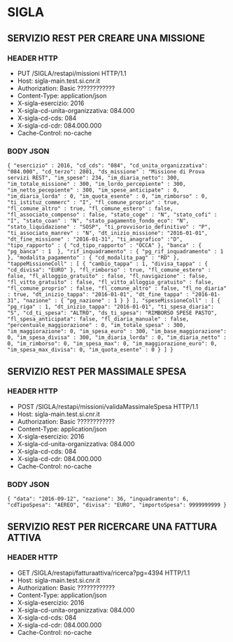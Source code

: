 # SIGLA

## SERVIZIO REST PER CREARE UNA MISSIONE

### HEADER HTTP
* PUT /SIGLA/restapi/missioni HTTP/1.1
* Host: sigla-main.test.si.cnr.it
* Authorization: Basic ????????????
* Content-Type: application/json
* X-sigla-esercizio: 2016
* X-sigla-cd-unita-organizzativa: 084.000
* X-sigla-cd-cds: 084
* X-sigla-cd-cdr: 084.000.000
* Cache-Control: no-cache

### BODY JSON  
`{
		"esercizio" : 2016,
		"cd_cds": "084",
		"cd_unita_organizzativa": "084.000",
		"cd_terzo": 2801,
		"ds_missione" : "Missione di Prova servizi REST",
		"im_spese": 234,
		"im_diaria_netto": 300,
		"im_totale_missione" : 300,
		"im_lordo_percepiente" : 300,
		"im_netto_pecepiente" : 300,
		"im_spese_anticipate" : 0,
		"im_diaria_lorda" : 0,
		"im_quota_esente" : 0,
		"im_rimborso" : 0,
		"ti_istituz_commerc" : "I",
		"fl_comune_proprio" : true,
		"fl_comune_altro" : true,
		"fl_comune_estero" : false,
		"fl_associato_compenso" : false,
		"stato_coge" : "N",
		"stato_cofi" : "I",
		"stato_coan" : "N",
		"stato_pagamento_fondo_eco": "N",
		"stato_liquidazione" : "SOSP",
		"ti_provvisorio_definitivo" : "P",
		"ti_associato_manrev" : "N",
		"dt_inizio_missione": "2016-01-01",
		"dt_fine_missione" : "2016-01-31",
		"ti_anagrafico" :"D",
		"tipo_rapporto" : {
			"cd_tipo_rapporto" : "OCCA"
		},
		"banca" : {
			"pg_banca" : 1 
		},
		"rif_inquadramento" : {
			"pg_rif_inquadramento" : 1
		},
		"modalita_pagamento" : {
			"cd_modalita_pag" : "RD"
		},
		"tappeMissioneColl" : [
			{
				"cambio_tappa" : 1,
				"divisa_tappa" : {
					"cd_divisa": "EURO"
				},
				"fl_rimborso" : true,
				"fl_comune_estero" : false,
				"fl_alloggio_gratuito" : false,
				"fl_navigazione" : false,
				"fl_vitto_gratuito" : false,
				"fl_vitto_alloggio_gratuito" : false,
				"fl_comune_proprio" : false,
				"fl_comune_altro" : false,
				"fl_no_diaria" : true,
				"dt_inizio_tappa": "2016-01-01",
				"dt_fine_tappa" : "2016-01-31",
				"nazione" : {
					"pg_nazione" : 1
				}
			}
		],
		"speseMissioneColl" : [
			{
				"pg_riga" : 1,
				"dt_inizio_tappa": "2016-01-01",
				"ti_spesa_diaria": "S",
				"cd_ti_spesa": "ALTRO",
				"ds_ti_spesa": "RIMBORSO SPESE PASTO",
				"fl_spesa_anticipata": false,
				"fl_diaria_manuale" : false,
				"percentuale_maggiorazione" : 0,
				"im_totale_spesa" : 300,
				"im_maggiorazione": 0,
				"im_spesa_euro" : 300,
				"im_base_maggiorazione": 0,
				"im_spesa_divisa" : 300,
				"im_diaria_lorda" : 0,
				"im_diaria_netto" : 0,
				"im_rimborso": 0,
				"im_spesa_max": 0,
				"im_maggiorazione_euro": 0,
				"im_spesa_max_divisa": 0,
				"im_quota_esente" : 0
			}
		]
}`

## SERVIZIO REST PER MASSIMALE SPESA

### HEADER HTTP
* POST /SIGLA/restapi/missioni/validaMassimaleSpesa HTTP/1.1
* Host: sigla-main.test.si.cnr.it
* Authorization: Basic ????????????
* Content-Type: application/json
* X-sigla-esercizio: 2016
* X-sigla-cd-unita-organizzativa: 084.000
* X-sigla-cd-cds: 084
* X-sigla-cd-cdr: 084.000.000
* Cache-Control: no-cache

### BODY JSON  
`{
	"data": "2016-09-12",
	"nazione": 36,
	"inquadramento": 6,
	"cdTipoSpesa": "AEREO",
	"divisa": "EURO",
	"importoSpesa": 9999999999
}`

## SERVIZIO REST PER RICERCARE UNA FATTURA ATTIVA

### HEADER HTTP
* GET /SIGLA/restapi/fatturaattiva/ricerca?pg=4394 HTTP/1.1
* Host: sigla-main.test.si.cnr.it
* Authorization: Basic ????????????
* Content-Type: application/json
* X-sigla-esercizio: 2016
* X-sigla-cd-unita-organizzativa: 084.000
* X-sigla-cd-cds: 084
* X-sigla-cd-cdr: 084.000.000
* Cache-Control: no-cache

